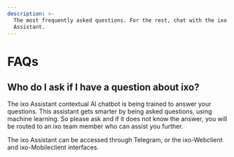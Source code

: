 ```yaml
---
description: >-
  The most frequently asked questions. For the rest, chat with the ixo
  Assistant.
---
```


# FAQs

## Who do I ask if I have a question about ixo?

The ixo Assistant contextual AI chatbot is being trained to answer your questions. This assistant gets smarter by being asked questions, using machine learning. So please ask and if it does not know the answer, you will be routed to an ixo team member who can assist you further.

The ixo Assistant can be accessed through Telegram, or the ixo-Webclient and ixo-Mobileclient interfaces.


